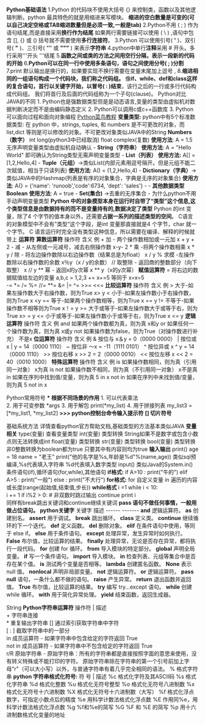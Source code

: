**Python基础语法**
	1.Python 的代码块不使用大括号 {} 来控制类，函数以及其他逻辑判断。python 最具特色的就是用缩进来写模块。
	**缩进的空白数量是可变的(可以自己决定空格或TAB缩进数量但是必须一致,一般是tab)**
	2.Python不用   ( ; )  作为语句结尾,而是直接采用**换行作为结尾**
	如果两行需要链接可以使用  ( \\ ) ,语句中包含 [], {} 或 () 括号就不需要使用**多行连接符**。
	3.Python 可以使用引号( **'** )、双引号( **"** )、三引号( **'''** 或 **"""** ) 来表示**字符串**
	4.python中单行**注释**采用 # 开头。多行采用'''开头  '''结尾
	5.**函数之间或类的方法之间用空行分隔，表示一段新的代码的开始**
	6.**Python可以在同一行中使用多条语句，语句之间使用分号( ; )分割**
	7.print 默认输出是换行的，如果要实现不换行需要在变量末尾加上逗号 ,
	8.**缩进相同的一组语句构成一个代码块，我们称之代码组。**
	像**if、while、def和class这样的复合语句，首行以关键字开始，以冒号( : )结束**，该行之后的一行或多行代码构成代码组。
	我们将首行及后面的代码组称为一个子句(clause)。
Python对比JAVA的不同
	1. Python也是强数据类型但是是动态语言,变量的类型由虚拟机对数据判断决定而不是由编码静态定义
	2. Python可以调用c或c++函数库
	3. Python可以面向过程和面向对象编程
[Python菜鸟教程](https://www.runoob.com/python/python-functions.html)
**变量类型:**
	python中有5个标准数据类型:
	在 python 中，strings, tuples, 和 numbers 是不可更改的对象，而 list,dict 等则是可以修改的对象。不可更改对象类似JAVA中的String
	**Numbers（数字）**
		int
		long(python3中已经取消)
		float
		complex(复数)
		**使用方法**: A = 1.5  无序声明变量类型由虚拟机自动确认
		-
	**String（字符串）**
		**使用方法**: A = "Hello World" 即可确认为String类型无需声明变量类型
		-
	**List（列表）**
		**使用方法:** A[] = [1,2,Hello,4] 
		-
	**Tuple（元组）**->类似List(内部元素用逗号隔开。但是元组不能二次赋值，相当于只读列表)
		**使用方法**: A() = (1,2,Hello,4)
		-
	**Dictionary（字典）**->类似JAVA中的Hashmap(列表是有序的对象集合，字典是无序的对象集合)
		**使用方法**: A{} = {'name': 'runoob','code':6734, 'dept': 'sales'}
		-
	-
	**其他数据类型**
	**Boolean**
		**使用方法**: A = true
		-
	**Set(集合)** ->去重的无序集合
		-
为什么python不用手动声明变量类型
	**Python 中的对象模型本身在运行时自带了“类型”这个信息,这个类型信息是由数据持有的而不是变量持有的,数据决定了类型**
	Python 的int 变量，除了4 个字节的值本身以外，还需要**占据一系列的描述类型的空间**。
	C语言 的对象模型中不会有”类型“这个字段，是int 变量那直接就是4 个字节，char 就一个字节。 C 语言运行时完全没有类型这种信息，所以需要在编译、解释的时候就带上
**运算符**
	**算数运算符**
		操作符	              含义	                            例
		+	  加 - 两个操作数相加或一元加                  	x + y + 2
		-	  减 - 从左侧或一元减号，减去右侧操作数      	 x-y- 2
		*	  乘 -将两个操作数相乘                                    	x * y
		/	  除 - 将左边操作数除以右边操作数（结果总是为float）       	x / y
		%	  求模 -左操作数除以右操作数的余数	       x％y（x / y的余数）
		//	  取整除 - 返回商的整数部分（向下取整）     	x // y
		**	  幂 - 返回x的y次幂	                          x ** y（x的y次幂）
	**赋值运算符**
		=     将右边的数据赋值给左边的变量    a,b,c = 1,2,3
		+=   x+=5 等同于 x=x=5     
	     -=
	     \*=
	     /=
	     %=
	     //=
	     \*\*=
	     &=
	     \|=
	     ^=
	     >>=
	     <<=
	**比较运算符**
		操作符	含义	例
		> 大于-如果左操作数大于右操作数，则为True	x> y
		<	小于-如果左操作数小于右操作数，则为True	x \<y
		==	等于-如果两个操作数相等，则为True	x == y
		!=	不等于-如果操作数不相等则为True	x！= y
		>=	大于或等于-如果左操作数大于或等于右，则为True	x> = y
		<=	小于或等于-如果左操作数小于或等于右，则为True	x <= y
	**逻辑运算符**
		操作符	含义	例
		and	如果两个操作数都为真，则为真	x和y
		or	如果任何一个操作数为真，则为真	x或y
		not	如果操作数为false，则为True（对操作数进行补充）	不是x
	**位运算符**
		操作符	含义	例
		&	按位与	x＆y = 0（0000 0000）
		|	按位或	x | y = 14（0000 1110）
		~	按位非	〜x = -11（1111 0101）
		^	按位异或	x ^ y = 14（0000 1110）
		\>>	按位右移	x >> 2 = 2（0000 0010）
		\<<	按位左移	x << 2 = 40（0010 1000）
	**特殊运算符**
		操作符	含义	例
		is	如果操作数相同，则为真（引用同一对象）	x为真
		is not	如果操作数不相同，则为真（不引用同一对象）	x不是真
		in	如果在序列中找到值/变量，则为真	5 in x
		not in	如果在序列中未找到值/变量，则为真	5 not in x

Python常用符号
	**\*  根据不同场景的作用**
		1. 可以代表乘法   
		2. 用于可变参数  \*args
		3. 用于解包   print(\*my_list)
		4. 用于拼接列表  my_list3 = \[\*my_list1, \*my_list2]
	**>>> python控制台命令输入提示符**
	**[]  切片符号**
	
基础系统方法
	详情查看python官方帮助文档,基础类型的方法基本类似JAVA
	**变量相关**
	type(变量)  查看变量类型
	int(变量)  类型转换
		String如果不是数字或包含小数点则无法转换成int
	float(变量)  类型转换
	str(变量)   类型转换
	bool(变量)  类型转换
		非0整数转换为boolean都为true
		只要其中有内容则均为true
	**输入输出**
		print()
			age = 18
			name = "老王"
			print("他的名字是%s,年龄是%d"%(name,age))
			类似sql预编译,%s代表填入字符串 %d代表填入数字类型
		input()
			类似Java的System.in()
条件语句(if),循环语句(for,while),其他语句
	**if格式:**
	if A>10 :
	    print("牛的")
	elif A>5 :
		print("一般")
	else :
		print("不大行")
	**for格式:**
	for 自定义变量 in 遍历的内容或长度(range(起始值,结束值,步长))
	**while格式**
	i =1
	while i < 10:   
	  i += 1
    if i%2 > 0:     # 非双数时跳过输出
        continue
    print i   
    同样有break跳出关键词和continue继续关键词
    **pass 语句不做任何事情，一般用做占位语句。**
**python关键字**
	关键字	描述
	------     -------
	**and**	逻辑运算符。
	**as**	创建别名。
	**assert**	用于调试。
	**break**	跳出循环。
	**class**	定义类。
	**continue**	继续循环的下一个迭代。
	**def**	定义函数。
	**del**	删除对象。
	**elif**	在条件语句中使用，等同于 else if。
	**else**	用于条件语句。
	**except**	处理异常，发生异常时如何执行。
	**False**	布尔值，比较运算的结果。
	**finally**	处理异常，无论是否存在异常，都将执行一段代码。
	**for**	创建 for 循环。
	**from**	导入模块的特定部分。
	**global**	声明全局变量。
	**if**	写一个条件语句。
	**import**	导入模块。
	**in**	检查列表、元组等集合中是否存在某个值。
	**is**	测试两个变量是否相等。
	**lambda**	创建匿名函数。
	**None**	表示 null 值。
	**nonlocal**	声明非局部变量。
	**not**	逻辑运算符。
	**or**	逻辑运算符。
	**pass	null** 语句，一条什么都不做的语句。
	**raise**	产生异常。
	**return**	退出函数并返回值。
	**True**	布尔值，比较运算的结果。
	**try**	编写 try...except 语句。
	**while**	创建 while 循环。
	**with**	用于简化异常处理。
	**yield**	结束函数，返回生成器。

String
	**Python字符串运算符**
	操作符	\|  描述	
	\+	字符串连接	
	\*	重复输出字符串	
	[]	通过索引获取字符串中字符	
	[ : ]	截取字符串中的一部分	
	in	成员运算符 - 如果字符串中包含给定的字符返回 True	
	not in	成员运算符 - 如果字符串中不包含给定的字符返回 True	
	r/R	原始字符串 - 原始字符串：所有的字符串都是直接按照字面的意思来使用，没有转义特殊或不能打印的字符。 原始字符串除在字符串的第一个引号前加上字母"r"（可以大小写）以外，与普通字符串有着几乎完全相同的语法。	
	%	格式字符串
	**python 字符串格式化符号:**
    符   号	\|    描述
      %c	 格式化字符及其ASCII码
      %s	 格式化字符串
      %d	 格式化整数
      %u	 格式化无符号整型
      %o	 格式化无符号八进制数
      %x	 格式化无符号十六进制数
      %X	 格式化无符号十六进制数（大写）
      %f	 格式化浮点数字，可指定小数点后的精度
      %e	 用科学计数法格式化浮点数
      %E	 作用同%e，用科学计数法格式化浮点数
      %g	 %f和%e的简写
      %G	 %F 和 %E 的简写
      %p	 用十六进制数格式化变量的地址






